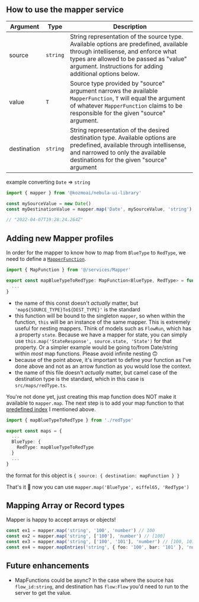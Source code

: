 ## How to use the mapper service ##

| Argument | Type | Description |
| -- | -- | -- |
| source | `string` | String representation of the source type. Available options are predefined, available through intellisense, and enforce what types are allowed to be passed as "value" argument. Instructions for adding additional options below. |
| value | `T` |  Source type provided by "source" argument narrows the available `MapperFunction`, `T` will equal the argument of whatever `MapperFunction` claims to be responsible for the given "source" argument.  |
| destination |  `string` | String representation of the desired destination type. Available options are predefined, available through intellisense, and narrowed to only the available destinations for the given "source" argument | 

example converting `Date` => `string`
```ts
import { mapper } from '@kozmoai/nebula-ui-library'

const mySourceValue = new Date()
const myDestinationValue = mapper.map('Date', mySourceValue, 'string')

// "2022-04-07T19:28:24.264Z"
```

## Adding new Mapper profiles ##
In order for the mapper to know how to map from `BlueType` to `RedType`, we need to define a [`MapperFunction`](https://github.com/kozmoai/nebula-ui-library/src/services/Mapper.ts).
```ts 
import { MapFunction } from '@/services/Mapper'

export const mapBlueTypeToRedType: MapFunction<BlueType, RedType> = function(source: BlueType): RedType {
  ...
}
```
- the name of this const doesn't _actually_ matter, but `'map${SOURCE_TYPE}To${DEST_TYPE}'` is the standard
- this function will be bound to the singleton `mapper`, so when within the function, `this` will be an instance of the same mapper. This is extremely useful for nesting mappers. Think of models such as `FlowRun`, which has a property `state`. Because we have a mapper for state, you can simply use `this.map('StateResponse', source.state, 'State')` for that property. Or a simpler example would be going to/from Date/string within _most_ map functions. Please avoid infinite nesting 🙃 
- because of the point above, it's important to define your function as I've done above and not as an arrow function as you would lose the context.
- the name of this file doesn't _actually_ matter, but camel case of the destination type is the standard, which in this case is `src/maps/redType.ts`.

You're not done yet, just creating this map function does NOT make it available to `mapper.map`. The next step is to add your map function to that [predefined index](https://github.com/kozmoai/nebula-ui-library/src/maps/index.ts) I mentioned above.

```ts
import { mapBlueTypeToRedType } from './redType'

export const maps = {
  ...
  BlueType: {
    RedType: mapBlueTypeToRedType
  }
  ...
}
```

the format for this object is `{ source: { destination: mapFunction } }`

That's it  🙌  now you can use `mapper.map('BlueType', eiffel65, 'RedType')`

## Mapping Array or Record types ##
Mapper is happy to accept arrays or objects!

```ts
const ex1 = mapper.map('string', '100', 'number') // 100
const ex2 = mapper.map('string', ['100'], 'number') // [100]
const ex3 = mapper.map('string', ['100', '101'], 'number') // [100, 101]
const ex4 = mapper.mapEntries('string', { foo: '100', bar: '101' }, 'number') // { foo: 100, bar: 101 }
```

## Future enhancements ##
- MapFunctions could be async? In the case where the source has `flow_id:string`, and destination has `flow:Flow` you'd need to run to the server to get the value.
